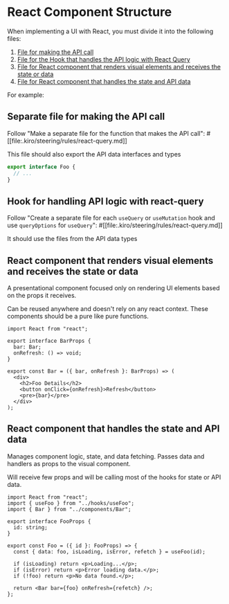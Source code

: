 # React Component Structure

When implementing a UI with React, you must divide it into the following files:

1. [File for making the API call](#separate-file-for-making-the-api-call)
2. [File for the Hook that handles the API logic with React Query](#hook-for-handling-api-logic-with-react-query)
3. [File for React component that renders visual elements and receives the state or data](#react-component-that-renders-visual-elements-and-receives-the-state-or-data)
4. [File for React component that handles the state and API data](#react-component-that-handles-the-state-and-api-data)

For example:

## Separate file for making the API call

Follow "Make a separate file for the function that makes the API call": #[[file:.kiro/steering/rules/react-query.md]]

This file should also export the API data interfaces and types

```typescript
export interface Foo {
  // ...
}
```

## Hook for handling API logic with react-query

Follow "Create a separate file for each `useQuery` or `useMutation` hook and use `queryOptions` for `useQuery`": #[[file:.kiro/steering/rules/react-query.md]]

It should use the files from the API data types

## React component that renders visual elements and receives the state or data

A presentational component focused only on rendering UI elements based on the props it receives.

Can be reused anywhere and doesn't rely on any react context. These components should be a pure like pure functions.

```tsx
import React from "react";

export interface BarProps {
  bar: Bar;
  onRefresh: () => void;
}

export const Bar = ({ bar, onRefresh }: BarProps) => (
  <div>
    <h2>Foo Details</h2>
    <button onClick={onRefresh}>Refresh</button>
    <pre>{bar}</pre>
  </div>
);
```

## React component that handles the state and API data

Manages component logic, state, and data fetching. Passes data and handlers as props to the visual component.

Will receive few props and will be calling most of the hooks for state or API data.

```tsx
import React from "react";
import { useFoo } from "../hooks/useFoo";
import { Bar } from "../components/Bar";

export interface FooProps {
  id: string;
}

export const Foo = ({ id }: FooProps) => {
  const { data: foo, isLoading, isError, refetch } = useFoo(id);

  if (isLoading) return <p>Loading...</p>;
  if (isError) return <p>Error loading data.</p>;
  if (!foo) return <p>No data found.</p>;

  return <Bar bar={foo} onRefresh={refetch} />;
};
```
